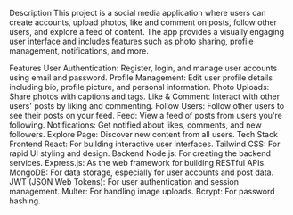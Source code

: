 
Description
This project is a social media application where users can create accounts, upload photos, like and comment on posts, follow other users, and explore a feed of content. The app provides a visually engaging user interface and includes features such as photo sharing, profile management, notifications, and more.

Features
User Authentication: Register, login, and manage user accounts using email and password.
Profile Management: Edit user profile details including bio, profile picture, and personal information.
Photo Uploads: Share photos with captions and tags.
Like & Comment: Interact with other users' posts by liking and commenting.
Follow Users: Follow other users to see their posts on your feed.
Feed: View a feed of posts from users you're following.
Notifications: Get notified about likes, comments, and new followers.
Explore Page: Discover new content from all users.
Tech Stack
Frontend
React: For building interactive user interfaces. 
Tailwind CSS: For rapid UI styling and design.
Backend
Node.js: For creating the backend services.
Express.js: As the web framework for building RESTful APIs.
MongoDB: For data storage, especially for user accounts and post data.
JWT (JSON Web Tokens): For user authentication and session management.
Multer: For handling image uploads.
Bcrypt: For password hashing.
